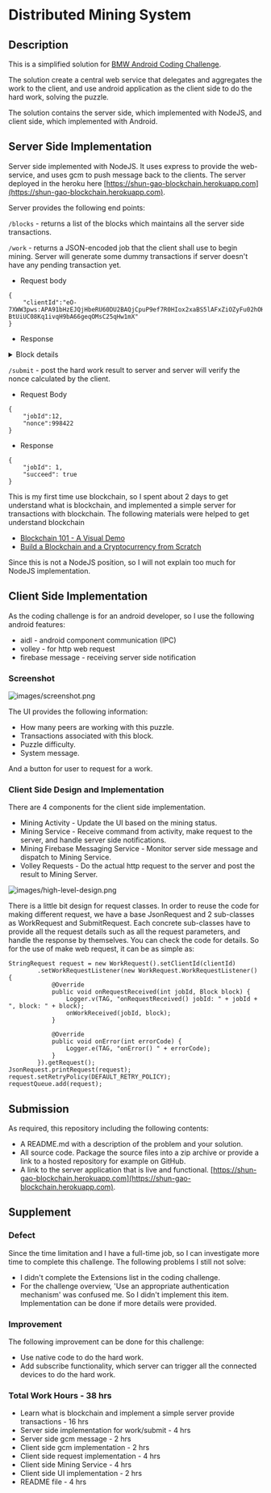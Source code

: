 # Distributed Mining System

## Description
This is a simplified solution for [BMW Android Coding Challenge](https://github.com/BMWGroupTechnologyOfficeUSA/dli-coding-challenge/tree/master/android).

The solution create a central web service that delegates and aggregates the work to the client, and use android application as the client side to do the hard work, solving the puzzle.

The solution contains the server side, which implemented with NodeJS, and client side, which implemented with Android.

## Server Side Implementation
Server side implemented with NodeJS. It uses express to provide the web-service, and uses gcm to push message back to the clients.
The server deployed in the heroku here [https://shun-gao-blockchain.herokuapp.com](https://shun-gao-blockchain.herokuapp.com).

Server provides the following end points:

```/blocks``` - returns a list of the blocks which maintains all the server side transactions.

```/work``` - returns a JSON-encoded job that the client shall use to begin mining. Server will generate some dummy transactions if server doesn't have any pending transaction yet.
* Request body

```
{
	"clientId":"eO-7XWW3pws:APA91bHzEJQjHbeRU60DU2BAQjCpuP9ef7R0HIox2xaBS5lAFxZiOZyFu02hOH36RqB99m7Z4NeDSZhyAOFVXp7WuEJbnJ_VUY4J8vAo-BtUiUC08Kq1ivqH9bA66geqOMsC25qHw1mX"
}
```

* Response
<details>
<summary>Block details</summary>

```
{
    "jobId": 1,
    "clientId": "eO-7XWW3pws:APA91bHzEJQjHbeRU60DU2BAQjCpuP9ef7R0HIox2xaBS5lAFxZiOZyFu02hOH36RqB99m7Z4NeDSZhyAOFVXp7WuEJbnJ_VUY4J8vAo-BtUiUC08Kq1ivqH9bA66geqOMsC25qHw1mX",
    "block": {
        "timestamp": 1519873776344,
        "lastHash": "00000000000000000000000000000000",
        "hash": "",
        "data": [
            {
                "id": "f8e6f7b1-1cfd-11e8-a70d-b103292f9559",
                "blockHeader": {
                    "timestamp": 1519873776319,
                    "amount": 500,
                    "address": "0483baccaa4be91fd7dcbe97218282a80708d05d560f55d6c650e84f235c10157a5d2a31e8d406d8fa420ad1bc468daec8836fc034b9c0b4e72456b8f94de134f0",
                    "signature": {
                        "r": "9f8b6a1d6811403aae063a542fadc41a206c9aaf53adac72d9d29a29985cf204",
                        "s": "684a14667c7c3840b59c7d28bd5ab6b274892a7c12bee176c3d330d53d4fd33f",
                        "recoveryParam": 0
                    }

                },
                "transactions": [
                    {
                        "amount": 451,
                        "address": "0483baccaa4be91fd7dcbe97218282a80708d05d560f55d6c650e84f235c10157a5d2a31e8d406d8fa420ad1bc468daec8836fc034b9c0b4e72456b8f94de134f0"
                    },
                    {
                        "amount": 38,
                        "address": "receiver0"
                    },
                    {
                        "amount": 9,
                        "address": "receiver1"
                    },
                    {
                        "amount": 2,
                        "address": "receiver2"
                    }
                ]
            },
            {
                "id": "f8ed1230-1cfd-11e8-a70d-b103292f9559",
                "blockHeader": {
                    "timestamp": 1519873776339,
                    "amount": 500,
                    "address": "04a2d63980688b80d71c27b609f33a7cba44d76fe06fa6558089aa330b7a3fc576f95d7708b2c41091e6ae383f786ec3d30d2867d51dc74ae49ee53f7070889417",
                    "signature": {
                        "r": "d15e515d9ad77a365260efee5ccd8053a05940f71cc518fb5626e49c08c9fd40",
                        "s": "b6aef7fc8a5f867b12d7d46582f03fa1df1065715a6339ba5c29eac58bae44ca",
                        "recoveryParam": 1
                    }
                },
                "transactions": [
                    {
                        "amount": 50,
                        "address": "0483baccaa4be91fd7dcbe97218282a80708d05d560f55d6c650e84f235c10157a5d2a31e8d406d8fa420ad1bc468daec8836fc034b9c0b4e72456b8f94de134f0"
                    }
                ]
            }
        ],
        "nonce": 0,
        "difficulty": 5
    }
}
```

</details>

```/submit``` - post the hard work result to server and server will verify the nonce calculated by the client.

* Request Body

```
{
	"jobId":12,
	"nonce":998422
}
```

* Response

```
{
    "jobId": 1,
    "succeed": true
}
```

This is my first time use blockchain, so I spent about 2 days to get understand what is blockchain, and implemented a simple server for transactions with blockchain. The following materials were helped to get understand blockchain
* [Blockchain 101 - A Visual Demo](https://www.youtube.com/watch?v=_160oMzblY8)
* [Build a Blockchain and a Cryptocurrency from Scratch](https://www.udemy.com/build-blockchain/learn/v4/overview)

Since this is not a NodeJS position, so I will not explain too much for NodeJS implementation.

## Client Side Implementation
As the coding challenge is for an android developer, so I use the following android features:
* aidl - android component communication (IPC)
* volley - for http web request
* firebase message - receiving server side notification

### Screenshot
![images/screenshot.png](images/screenshot.png)


The UI provides the following information:
* How many peers are working with this puzzle.
* Transactions associated with this block.
* Puzzle difficulty.
* System message.

And a button for user to request for a work.

### Client Side Design and Implementation
There are 4 components for the client side implementation.
* Mining Activity - Update the UI based on the mining status.
* Mining Service - Receive command from activity, make request to the server, and handle server side notifications.
* Mining Firebase Messaging Service - Monitor server side message and dispatch to Mining Service.
* Volley Requests - Do the actual http request to the server and post the result to Mining Server.

![images/high-level-design.png](images/high-level-design.png)

There is a little bit design for request classes. In order to reuse the code for making different request, we have a base JsonRequest and 2 sub-classes as WorkRequest and SubmitRequest. Each concrete sub-classes have to provide all the request details such as all the request parameters, and handle the response by themselves. You can check the code for details. So for the use of make web request, it can be as simple as:

```
StringRequest request = new WorkRequest().setClientId(clientId)
        .setWorkRequestListener(new WorkRequest.WorkRequestListener() {
            @Override
            public void onRequestReceived(int jobId, Block block) {
                Logger.v(TAG, "onRequestReceived() jobId: " + jobId + ", block: " + block);
                onWorkReceived(jobId, block);
            }

            @Override
            public void onError(int errorCode) {
                Logger.e(TAG, "onError() " + errorCode);
            }
        }).getRequest();
JsonRequest.printRequest(request);
request.setRetryPolicy(DEFAULT_RETRY_POLICY);
requestQueue.add(request);
```

## Submission
As required, this repository including the following contents:
* A README.md with a description of the problem and your solution.
* All source code. Package the source files into a zip archive or provide a link to a hosted repository for example on GitHub.
* A link to the server application that is live and functional.  [https://shun-gao-blockchain.herokuapp.com](https://shun-gao-blockchain.herokuapp.com).

## Supplement

### Defect
Since the time limitation and I have a full-time job, so I can investigate more time to complete this challenge. The following problems I still not solve:
* I didn't complete the Extensions list in the coding challenge. 
* For the challenge overview, 'Use an appropriate authentication mechanism' was confused me. So I didn't implement this item. Implementation can be done if more details were provided.

### Improvement
The following improvement can be done for this challenge:
* Use native code to do the hard work.
* Add subscribe functionality, which server can trigger all the connected devices to do the hard work.

### Total Work Hours - 38 hrs
* Learn what is blockchain and implement a simple server provide transactions - 16 hrs
* Server side implementation for work/submit - 4 hrs
* Server side gcm message - 2 hrs
* Client side gcm implementation - 2 hrs
* Client side request implementation - 4 hrs
* Client side Mining Service - 4 hrs
* Client side UI implementation - 2 hrs
* README file - 4 hrs
